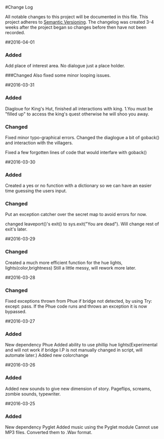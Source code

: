 #Change Log

All notable changes to this project will be documented in this file.
This project adheres to [Semantic Versioning](http://semver.org/).
The changelog was created 3-4 weeks after the project began so changes before then have not been recorded.

##2016-04-01
### Added
Add place of interest area. No dialogue just a place holder.

###Changed
Also fixed some minor looping issues.


##2016-03-31
### Added
Diagloue for King's Hut, finished all interactions with king.
    1.You must be "filled up" to access the king's quest otherwise he will shoo you away.

### Changed
Fixed minor typo-graphical errors. Changed the diaglogue a bit of goback() and interaction with the villagers.

Fixed a few forgotten lines of code that would interfare with goback()

##2016-03-30
### Added
Created a yes or no function with a dictionary so we can have an easier time guessing the users input.
### Changed
Put an exception catcher over the secret map to avoid errors for now.

changed leaveport()'s exit() to sys.exit("You are dead"). Will change rest of exit's later.

##2016-03-29
### Changed
Created a much more efficient function for the hue lights, lights(color,brightness)
        Still a little messy, will rework more later.

##2016-03-28
### Changed
Fixed exceptions thrown from Phue if bridge not detected, by using Try: except: pass. If the Phue code runs and throws an exception it is now bypassed.

##2016-03-27
### Added
New dependency Phue
Added ability to use phillip hue lights(Experimental and will not work if bridge I.P is not manually changed in script, will automate later.)
Added new colorchange 

##2016-03-26
### Added
Added new sounds to give new dimension of story. Pageflips, screams, zombie sounds, typewriter.

##2016-03-25
### Added
New dependency Pyglet
Added music using the Pyglet module
Cannot use MP3 files. Converted them to .Wav format.